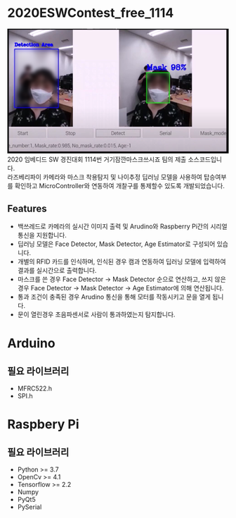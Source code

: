 # 2020ESWContest_free_1114
![sample](sample.PNG)
2020 임베디드 SW 경진대회 1114번 거기잠깐마스크쓰시죠 팀의 제출 소스코드입니다.<br>라즈베리파이 카메라와 마스크 착용탐지 및 나이추정 딥러닝 모델을 사용하여 탑승여부를 확인하고 MicroController와 연동하여 개찰구를 통제할수 있도록 개발되었습니다.

## Features
* 백쓰레드로 카메라의 실시간 이미지 출력 및 Arudino와 Raspberry Pi간의 시리얼 통신을 지원합니다.
* 딥러닝 모델은 Face Detector, Mask Detector, Age Estimator로 구성되어 있습니다.
* 개별의 RFID 카드를 인식하며, 인식된 경우 캠과 연동하여 딥러닝 모델에 입력하여 결과를 실시간으로 출력합니다.
* 마스크를 쓴 경우 Face Detector -> Mask Detector 순으로 연산하고, 쓰지 않은경우 Face Detector -> Mask Detector -> Age Estimator에 의해 연산됩니다.
* 통과 조건이 충족된 경우 Arudino 통신을 통해 모터를 작동시키고 문을 열게 됩니다.
* 문이 열린경우 초음파센서로 사람이 통과하였는지 탐지합니다.

# Arduino

## 필요 라이브러리

* MFRC522.h
* SPI.h
  
# Raspbery Pi

## 필요 라이브러리

* Python >= 3.7
* OpenCv >= 4.1
* Tensorflow >= 2.2
* Numpy
* PyQt5
* PySerial

  
